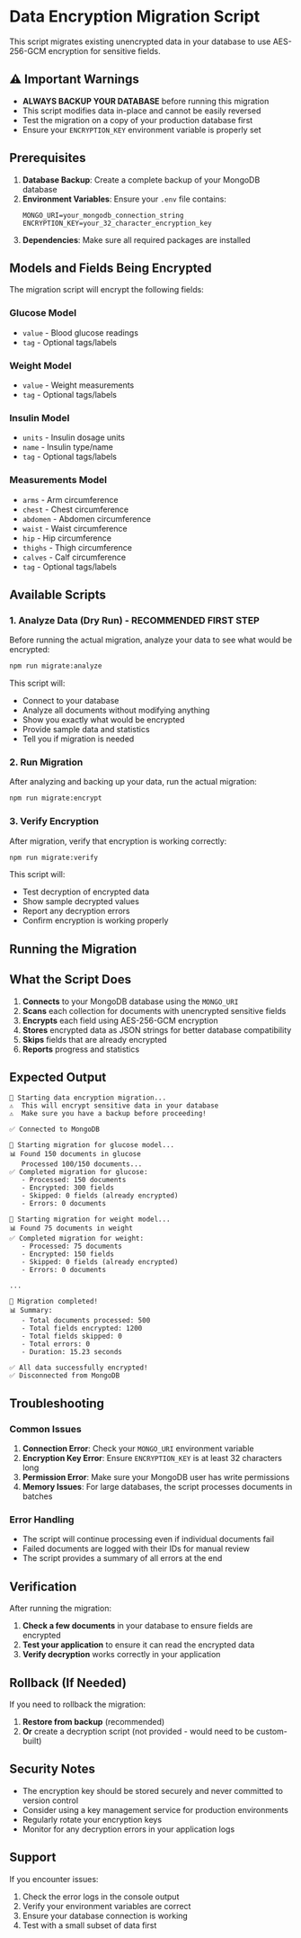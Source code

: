 # Data Encryption Migration Script

This script migrates existing unencrypted data in your database to use AES-256-GCM encryption for sensitive fields.

## ⚠️ Important Warnings

-   **ALWAYS BACKUP YOUR DATABASE** before running this migration
-   This script modifies data in-place and cannot be easily reversed
-   Test the migration on a copy of your production database first
-   Ensure your `ENCRYPTION_KEY` environment variable is properly set

## Prerequisites

1. **Database Backup**: Create a complete backup of your MongoDB database
2. **Environment Variables**: Ensure your `.env` file contains:
    ```
    MONGO_URI=your_mongodb_connection_string
    ENCRYPTION_KEY=your_32_character_encryption_key
    ```
3. **Dependencies**: Make sure all required packages are installed

## Models and Fields Being Encrypted

The migration script will encrypt the following fields:

### Glucose Model

-   `value` - Blood glucose readings
-   `tag` - Optional tags/labels

### Weight Model

-   `value` - Weight measurements
-   `tag` - Optional tags/labels

### Insulin Model

-   `units` - Insulin dosage units
-   `name` - Insulin type/name
-   `tag` - Optional tags/labels

### Measurements Model

-   `arms` - Arm circumference
-   `chest` - Chest circumference
-   `abdomen` - Abdomen circumference
-   `waist` - Waist circumference
-   `hip` - Hip circumference
-   `thighs` - Thigh circumference
-   `calves` - Calf circumference
-   `tag` - Optional tags/labels

## Available Scripts

### 1. Analyze Data (Dry Run) - RECOMMENDED FIRST STEP
Before running the actual migration, analyze your data to see what would be encrypted:

```bash
npm run migrate:analyze
```

This script will:
- Connect to your database
- Analyze all documents without modifying anything
- Show you exactly what would be encrypted
- Provide sample data and statistics
- Tell you if migration is needed

### 2. Run Migration
After analyzing and backing up your data, run the actual migration:

```bash
npm run migrate:encrypt
```

### 3. Verify Encryption
After migration, verify that encryption is working correctly:

```bash
npm run migrate:verify
```

This script will:
- Test decryption of encrypted data
- Show sample decrypted values
- Report any decryption errors
- Confirm encryption is working properly

## Running the Migration

## What the Script Does

1. **Connects** to your MongoDB database using the `MONGO_URI`
2. **Scans** each collection for documents with unencrypted sensitive fields
3. **Encrypts** each field using AES-256-GCM encryption
4. **Stores** encrypted data as JSON strings for better database compatibility
5. **Skips** fields that are already encrypted
6. **Reports** progress and statistics

## Expected Output

```
🚀 Starting data encryption migration...
⚠️  This will encrypt sensitive data in your database
⚠️  Make sure you have a backup before proceeding!

✅ Connected to MongoDB

🔄 Starting migration for glucose model...
📊 Found 150 documents in glucose
   Processed 100/150 documents...
✅ Completed migration for glucose:
   - Processed: 150 documents
   - Encrypted: 300 fields
   - Skipped: 0 fields (already encrypted)
   - Errors: 0 documents

🔄 Starting migration for weight model...
📊 Found 75 documents in weight
✅ Completed migration for weight:
   - Processed: 75 documents
   - Encrypted: 150 fields
   - Skipped: 0 fields (already encrypted)
   - Errors: 0 documents

...

🎉 Migration completed!
📊 Summary:
   - Total documents processed: 500
   - Total fields encrypted: 1200
   - Total fields skipped: 0
   - Total errors: 0
   - Duration: 15.23 seconds

✅ All data successfully encrypted!
✅ Disconnected from MongoDB
```

## Troubleshooting

### Common Issues

1. **Connection Error**: Check your `MONGO_URI` environment variable
2. **Encryption Key Error**: Ensure `ENCRYPTION_KEY` is at least 32 characters long
3. **Permission Error**: Make sure your MongoDB user has write permissions
4. **Memory Issues**: For large databases, the script processes documents in batches

### Error Handling

-   The script will continue processing even if individual documents fail
-   Failed documents are logged with their IDs for manual review
-   The script provides a summary of all errors at the end

## Verification

After running the migration:

1. **Check a few documents** in your database to ensure fields are encrypted
2. **Test your application** to ensure it can read the encrypted data
3. **Verify decryption** works correctly in your application

## Rollback (If Needed)

If you need to rollback the migration:

1. **Restore from backup** (recommended)
2. **Or** create a decryption script (not provided - would need to be custom-built)

## Security Notes

-   The encryption key should be stored securely and never committed to version control
-   Consider using a key management service for production environments
-   Regularly rotate your encryption keys
-   Monitor for any decryption errors in your application logs

## Support

If you encounter issues:

1. Check the error logs in the console output
2. Verify your environment variables are correct
3. Ensure your database connection is working
4. Test with a small subset of data first
